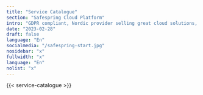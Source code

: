 ```yaml
---
title: "Service Catalogue"
section: "Safespring Cloud Platform"
intro: "GDPR compliant, Nordic provider selling great cloud solutions, not data."
date: "2023-02-28"
draft: false
language: "En"
socialmedia: "/safespring-start.jpg"
nosidebar: "x"
fullwidth: "x"
language: "En"
nolist: "x"
---
```


{{< service-catalogue >}}